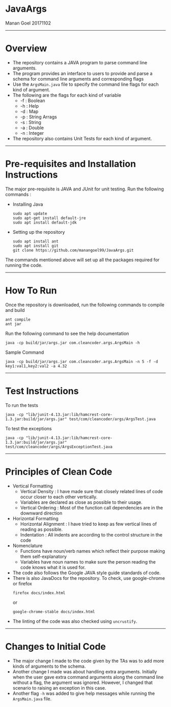 JavaArgs
==================================
Manan Goel 
20171102

----------------------------------
Overview
========================
- The repository contains a JAVA program to parse command line arguments.
- The program provides an interface to users to provide and parse a schema for command line arguments and corresponding flags
- Use the ```ArgsMain.java``` file to specify the command line flags for each kind of argument.
- The following are the flags for each kind of variable
    - -f : Boolean
    - -h : Help
    - -d : Map
    - -p : String Arrags
    - -s : String
    - -a : Double
    - -n : Integer
- The repository also contains Unit Tests for each kind of argument. 
-----------------------
Pre-requisites and Installation Instructions
=============
The major pre-requisite is JAVA and JUnit for unit testing. Run the following commands : 
- Installing Java
    ```
    sudo apt update
    sudo apt-get install default-jre
    sudo apt install default-jdk
    ```
- Setting up the repository
    ```
    sudo apt install ant
    sudo apt install git
    git clone https://github.com/manangoel99/JavaArgs.git
    ```
The commands mentioned above will set up all the packages required for running the code.

------------
How To Run
===================
Once the repository is downloaded, run the following commands to compile and build
```
ant compile
ant jar
```
Run the following command to see the help documentation
```
java -cp build/jar/args.jar com.cleancoder.args.ArgsMain -h
```
Sample Command
```
java -cp build/jar/args.jar com.cleancoder.args.ArgsMain -n 5 -f -d key1:val1,key2:val2 -a 4.32
```

---------------
Test Instructions
===================
To run the tests
```
java -cp "lib/junit-4.13.jar:lib/hamcrest-core-1.3.jar:build/jar/args.jar" test/com/cleancoder/args/ArgsTest.java
```
To test the exceptions
```
java -cp "lib/junit-4.13.jar:lib/hamcrest-core-1.3.jar:build/jar/args.jar" test/com/cleancoder/args/ArgsExceptionTest.java
```

------------------
Principles of Clean Code
========================
- Vertical Formatting
    - Vertical Density : I have made sure that closely related lines of code occur closer to each other vertically.
    - Variables are declared as close as possible to their usage.
    - Vertical Ordering : Most of the function call dependencies are in the downward direction
- Horizontal Formatting
    - Horizontal Alignment : I have tried to keep as few vertical lines of reading as possible.
    - Indentation : All indents are according to the control structure in the code
- Nomenclature
    - Functions have noun/verb names which  reflect their purpose making them self-explanatory
    - Variables have noun names to make sure the person reading the code knows what it is used for.
- The code also follows the Google JAVA style guide standards of code.
- There is also JavaDocs for the repository. To check, use google-chrome or firefox
    ```
    firefox docs/index.html
    ```
    or
    ```
    google-chrome-stable docs/index.html
    ```
- The linting of the code was also checked using ```uncrustify```.

-------------------
Changes to Initial Code
======================
- The major change I made to the code given by the TAs was to add more kinds of arguments to the schema.
- Another change I made was about handling extra arguments. Initially when the user gave extra command arguments along the command line without a flag, the argument was ignored. However, I changed that scenario to raising an exception in this case.
- Another flag ```-h``` was added to give help messages while running the ```ArgsMain.java``` file.
